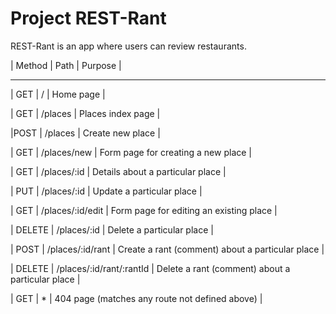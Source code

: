 # Project REST-Rant

REST-Rant is an app where users can review restaurants.

|  Method  |  Path  |  Purpose    |
----------- -------- -------------
| GET |	/ |	Home page |

| GET |	/places | Places index page |
 
|POST |	/places |  Create new place  |

|  GET  |  /places/new |  Form page for creating a new place  |

|  GET  |  /places/:id  |  Details about a particular place  |

|  PUT  |  /places/:id  |  Update a particular place  |

|  GET  |  /places/:id/edit  |  Form page for editing an existing place  |

|  DELETE  |  /places/:id  |  Delete a particular place  |

|  POST  |  /places/:id/rant  |  Create a rant (comment) about a particular place  |

|  DELETE  |  /places/:id/rant/:rantId  |  Delete a rant (comment) about a particular place  |

|  GET  |  *  |  404 page (matches any route not defined above)  |